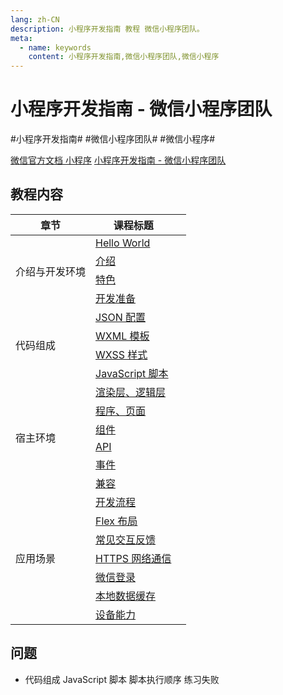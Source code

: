```yaml
---
lang: zh-CN
description: 小程序开发指南 教程 微信小程序团队。
meta:
  - name: keywords
    content: 小程序开发指南,微信小程序团队,微信小程序
---
```


# 小程序开发指南 - 微信小程序团队

\#小程序开发指南#
\#微信小程序团队#
\#微信小程序#

[微信官方文档 小程序](https://developers.weixin.qq.com/miniprogram/dev/framework/)
[小程序开发指南 - 微信小程序团队](https://developers.weixin.qq.com/ebook?action=get_post_info&docid=0008aeea9a8978ab0086a685851c0a)

## 教程内容

<table class="course-table">
<thead>
  <tr><th>章节</th><th>课程标题</th><th></th></tr>
</thead>
<tbody>
  <tr><td rowspan="4">介绍与开发环境</td><td><a href="./introduction/hello-world">Hello World</a></td><td><vp-icon name="checkbox-selected" /></td></tr>
    <tr><td><a href="./introduction/introduction">介绍</a></td><td><vp-icon name="checkbox-selected" /></td></tr>
    <tr><td><a href="./introduction/feature">特色</a></td><td><vp-icon name="checkbox-selected" /></td></tr>
    <tr><td><a href="./introduction/preparation">开发准备</a></td><td><vp-icon name="checkbox-selected" /></td></tr>
  <tr><td rowspan="4">代码组成</td><td><a href="./composition/json">JSON 配置</a></td><td><vp-icon name="checkbox-selected" /></td></tr>
    <tr><td><a href="./composition/wxml">WXML 模板</a></td><td><vp-icon name="checkbox-selected" /></td></tr>
    <tr><td><a href="./composition/wxss">WXSS 样式</a></td><td><vp-icon name="checkbox-selected" /></td></tr>
    <tr><td><a href="./composition/js">JavaScript 脚本</a></td><td><vp-icon name="checkbox-selected" /></td></tr>
  <tr><td rowspan="6">宿主环境</td><td><a href="./environment/render-logic">渲染层、逻辑层</a></td><td><vp-icon name="checkbox-selected" /></td></tr>
   <tr><td><a href="./environment/program-view">程序、页面</a></td><td><vp-icon name="checkbox-selected" /></td></tr>
   <tr><td><a href="./environment/component">组件</a></td><td><vp-icon name="checkbox-selected" /></td></tr>
   <tr><td><a href="./environment/api">API</a></td><td><vp-icon name="checkbox-selected" /></td></tr>
   <tr><td><a href="./environment/event">事件</a></td><td><vp-icon name="checkbox-selected" /></td></tr>
   <tr><td><a href="./environment/compatibility">兼容</a></td><td><vp-icon name="checkbox-selected" /></td></tr>
  <tr><td rowspan="7">应用场景</td><td><a href="./scene/flow">开发流程</a></td><td><vp-icon name="checkbox-selected" /></td></tr>
   <tr><td><a href="./scene/flex">Flex 布局</a></td><td><vp-icon name="checkbox-selected" /></td></tr>
   <tr><td><a href="./scene/interaction">常见交互反馈</a></td><td><vp-icon name="checkbox-selected" /></td></tr>
   <tr><td><a href="./scene/">HTTPS 网络通信</a></td><td></td></tr>
   <tr><td><a href="./scene/">微信登录</a></td><td></td></tr>
   <tr><td><a href="./scene/">本地数据缓存</a></td><td></td></tr>
   <tr><td><a href="./scene/">设备能力</a></td><td></td></tr>
</tbody>
</table>

## 问题

* 代码组成 JavaScript 脚本 脚本执行顺序 练习失败
